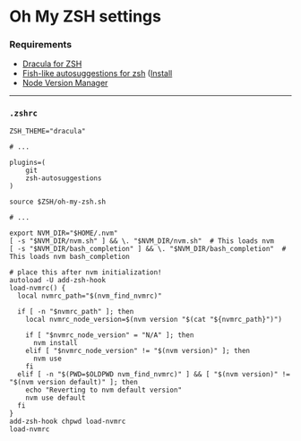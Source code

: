 # Oh My ZSH settings

### Requirements

* [Dracula for ZSH](https://draculatheme.com/zsh)
* [Fish-like autosuggestions for zsh](https://github.com/zsh-users/zsh-autosuggestions) ([Install](https://github.com/zsh-users/zsh-autosuggestions/blob/master/INSTALL.md#oh-my-zsh)
* [Node Version Manager](https://github.com/nvm-sh/nvm)

---

### `.zshrc`

```
ZSH_THEME="dracula"

# ...

plugins=(
    git
    zsh-autosuggestions
)

source $ZSH/oh-my-zsh.sh

# ...

export NVM_DIR="$HOME/.nvm"
[ -s "$NVM_DIR/nvm.sh" ] && \. "$NVM_DIR/nvm.sh"  # This loads nvm
[ -s "$NVM_DIR/bash_completion" ] && \. "$NVM_DIR/bash_completion"  # This loads nvm bash_completion

# place this after nvm initialization!
autoload -U add-zsh-hook
load-nvmrc() {
  local nvmrc_path="$(nvm_find_nvmrc)"

  if [ -n "$nvmrc_path" ]; then
    local nvmrc_node_version=$(nvm version "$(cat "${nvmrc_path}")")

    if [ "$nvmrc_node_version" = "N/A" ]; then
      nvm install
    elif [ "$nvmrc_node_version" != "$(nvm version)" ]; then
      nvm use
    fi
  elif [ -n "$(PWD=$OLDPWD nvm_find_nvmrc)" ] && [ "$(nvm version)" != "$(nvm version default)" ]; then
    echo "Reverting to nvm default version"
    nvm use default
  fi
}
add-zsh-hook chpwd load-nvmrc
load-nvmrc
```
